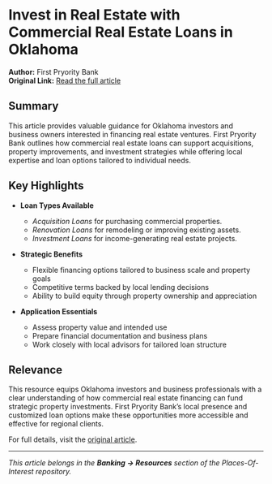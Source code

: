 # Invest in Real Estate with Commercial Real Estate Loans in Oklahoma

**Author:** First Pryority Bank  
**Original Link:** [Read the full article](https://firstpryoritybank.com/invest-in-real-estate-with-commercial-real-estate-loans-in-oklahoma/)

## Summary

This article provides valuable guidance for Oklahoma investors and business owners interested in financing real estate ventures. First Pryority Bank outlines how commercial real estate loans can support acquisitions, property improvements, and investment strategies while offering local expertise and loan options tailored to individual needs.

## Key Highlights

- **Loan Types Available**  
  - *Acquisition Loans* for purchasing commercial properties.  
  - *Renovation Loans* for remodeling or improving existing assets.  
  - *Investment Loans* for income-generating real estate projects.

- **Strategic Benefits**  
  - Flexible financing options tailored to business scale and property goals  
  - Competitive terms backed by local lending decisions  
  - Ability to build equity through property ownership and appreciation

- **Application Essentials**  
  - Assess property value and intended use  
  - Prepare financial documentation and business plans  
  - Work closely with local advisors for tailored loan structure

## Relevance

This resource equips Oklahoma investors and business professionals with a clear understanding of how commercial real estate financing can fund strategic property investments. First Pryority Bank’s local presence and customized loan options make these opportunities more accessible and effective for regional clients.

For full details, visit the [original article](https://firstpryoritybank.com/invest-in-real-estate-with-commercial-real-estate-loans-in-oklahoma/).

---

*This article belongs in the **Banking → Resources** section of the Places-Of-Interest repository.*
